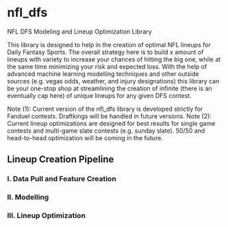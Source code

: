 # nfl_dfs
NFL DFS Modeling and Lineup Optimization Library

This library is designed to help in the creation of optimal NFL lineups for Daily Fantasy Sports. The overall strategy here is to build x amount of lineups with variety to increase your chances of hitting the big one, while at the same time minimizing your risk and expected loss. With the help of advanced machine learning modelling techniques and other outside sources (e.g. vegas odds, weather, and injury designations) this library can be your one-stop shop at streamlining the creation of infinite (there is an eventually cap here) of unique lineups for any given DFS contest.

Note (1): Current version of the nfl_dfs library is developed strictly for Fanduel contests. Draftkings will be handled in future versions. 
Note (2): Current lineup optimizations are designed for best results for single game contests and multi-game slate contests (e.g. sunday slate). 50/50 and head-to-head optimization will be coming in the future.


## Lineup Creation Pipeline
### I. Data Pull and Feature Creation

### II. Modelling

### III. Lineup Optimization



